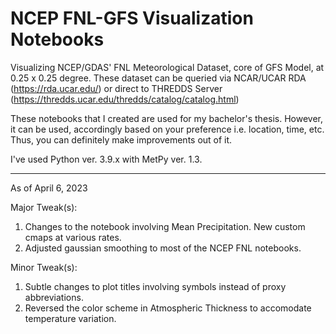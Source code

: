 # NCEP FNL-GFS Visualization Notebooks

Visualizing NCEP/GDAS' FNL Meteorological Dataset, core of GFS Model, 
at 0.25 x 0.25 degree. These dataset can be queried via NCAR/UCAR RDA (https://rda.ucar.edu/) or
direct to THREDDS Server (https://thredds.ucar.edu/thredds/catalog/catalog.html)

These notebooks that I created are used for my bachelor's thesis. However, it 
can be used, accordingly based on your preference i.e. location, time, etc. Thus, you can definitely
make improvements out of it.

I've used Python ver. 3.9.x with MetPy ver. 1.3. 

---------------
As of April 6, 2023

Major Tweak(s):
1. Changes to the notebook involving Mean Precipitation. New custom cmaps at various rates.
2. Adjusted gaussian smoothing to most of the NCEP FNL notebooks. 

Minor Tweak(s):
1. Subtle changes to plot titles involving symbols instead of proxy abbreviations. 
2.  Reversed the color scheme in Atmospheric Thickness to accomodate temperature variation.
